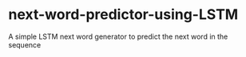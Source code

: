 # next-word-predictor-using-LSTM
A simple LSTM next word generator to predict the next word in the sequence

